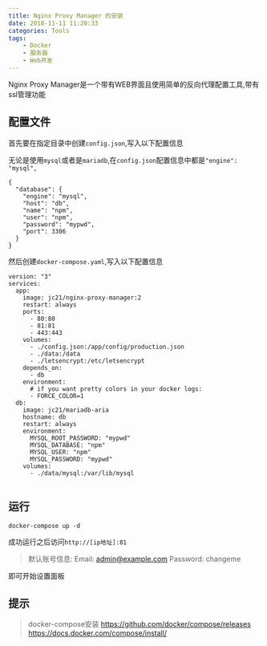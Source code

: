 ```yaml
---
title: Nginx Proxy Manager 的安装
date: 2018-11-11 11:20:33
categories: Tools
tags:
    - Docker
    - 服务器
    - Web开发
---
```

Nginx Proxy Manager是一个带有WEB界面且使用简单的反向代理配置工具,带有ssl管理功能
<!--more-->

## 配置文件

首先要在指定目录中创建``config.json``,写入以下配置信息

无论是使用``mysql``或者是``mariadb``,在``config.json``配置信息中都是``"engine": "mysql",``

```
{
  "database": {
    "engine": "mysql",
    "host": "db",
    "name": "npm",
    "user": "npm",
    "password": "mypwd",
    "port": 3306
  }
}
```

然后创建``docker-compose.yaml``,写入以下配置信息

```
version: "3"
services:
  app:
    image: jc21/nginx-proxy-manager:2
    restart: always
    ports:
      - 80:80
      - 81:81
      - 443:443
    volumes:
      - ./config.json:/app/config/production.json
      - ./data:/data
      - ./letsencrypt:/etc/letsencrypt
    depends_on:
      - db
    environment:
      # if you want pretty colors in your docker logs:
      - FORCE_COLOR=1
  db:
    image: jc21/mariadb-aria
    hostname: db
    restart: always
    environment:
      MYSQL_ROOT_PASSWORD: "mypwd"
      MYSQL_DATABASE: "npm"
      MYSQL_USER: "npm"
      MYSQL_PASSWORD: "mypwd"
    volumes:
      - ./data/mysql:/var/lib/mysql
      
```
## 运行

```
docker-compose up -d
```
成功运行之后访问``http://[ip地址]:81``

> 默认账号信息:
> Email:    admin@example.com
> Password: changeme

即可开始设置面板

## 提示

> docker-compose安装 https://github.com/docker/compose/releases https://docs.docker.com/compose/install/